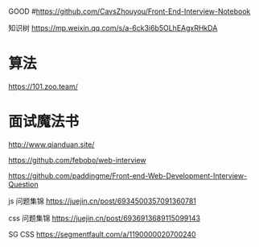 #
GOOD
#https://github.com/CavsZhouyou/Front-End-Interview-Notebook

知识树
https://mp.weixin.qq.com/s/a-6ck3i6b5OLhEAgxRHkDA

# 算法
https://101.zoo.team/

# 面试魔法书
http://www.qianduan.site/


https://github.com/febobo/web-interview

https://github.com/paddingme/Front-end-Web-Development-Interview-Question


js 问题集锦
https://juejin.cn/post/6934500357091360781


css 问题集锦
https://juejin.cn/post/6936913689115099143


SG CSS
https://segmentfault.com/a/1190000020700240
